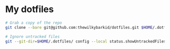 My dotfiles
===========

```bash
# Grab a copy of the repo
git clone --bare git@github.com:thewilkybarkid/dotfiles.git $HOME/.dotfiles

# Ignore untracked files
git --git-dir=$HOME/.dotfiles/ config --local status.showUntrackedFiles no
```
